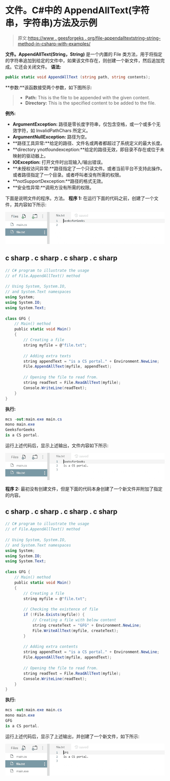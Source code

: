 # 文件。C#中的 AppendAllText(字符串，字符串)方法及示例

> 原文:[https://www . geesforgeks . org/file-appendalltextstring-string-method-in-csharp-with-examples/](https://www.geeksforgeeks.org/file-appendalltextstring-string-method-in-csharp-with-examples/)

**文件。AppendAllText(String，String)** 是一个内置的 File 类方法，用于将指定的字符串追加到给定的文件中，如果该文件存在，则创建一个新文件，然后追加完成。它还会关闭文件。
**语法:**

```cs
public static void AppendAllText (string path, string contents);
```

**参数:**该函数接受两个参数，如下图所示:

> *   **Path:** This is the file to be appended with the given content.
> *   **Directory:** This is the specified content to be added to the file.

**例外:**

*   **ArgumentException:** 路径是零长度字符串，仅包含空格，或一个或多个无效字符，如 InvalidPathChars 所定义。
*   **ArgumentNullException:** 路径为空。
*   **路径工具异常:**给定的路径、文件名或两者都超过了系统定义的最大长度。
*   **directory ynotfoundexception:**给定的路径无效，即目录不存在或位于未映射的驱动器上。
*   **IOException:** 打开文件时出现输入/输出错误。
*   **未授权访问异常:**路径指定了一个只读文件。或者当前平台不支持此操作。或者路径指定了一个目录。或者呼叫者没有所需的权限。
*   **notSupportDexception:**路径的格式无效。
*   **安全性异常:**调用方没有所需的权限。

下面是说明文件的程序。方法。
**程序 1:** 在运行下面的代码之前，创建了一个文件，其内容如下所示:

![file.txt](img/843c9341473936a9e0b0994a5d801fdb.png)

## c sharp . c sharp . c sharp . c sharp

```cs
// C# program to illustrate the usage
// of File.AppendAllText() method

// Using System, System.IO,
// and System.Text namespaces
using System;
using System.IO;
using System.Text;

class GFG {
    // Main() method
    public static void Main()
    {
        // Creating a file
        string myfile = @"file.txt";

        // Adding extra texts
        string appendText = "is a CS portal." + Environment.NewLine;
        File.AppendAllText(myfile, appendText);

        // Opening the file to read from.
        string readText = File.ReadAllText(myfile);
        Console.WriteLine(readText);
    }
}
```

**执行:**

```cs
mcs -out:main.exe main.cs
mono main.exe
GeeksforGeeks
is a CS portal.
```

运行上述代码后，显示上述输出，文件内容如下所示:

![file.txt](img/c97933d8a1f92b44d9ba0617e9e1e7d1.png)

**程序 2:** 最初没有创建文件，但是下面的代码本身创建了一个新文件并附加了指定的内容。

## c sharp . c sharp . c sharp . c sharp

```cs
// C# program to illustrate the usage
// of File.AppendAllText() method

// Using System, System.IO,
// and System.Text namespaces
using System;
using System.IO;
using System.Text;

class GFG {
    // Main() method
    public static void Main()
    {
        // Creating a file
        string myfile = @"file.txt";

        // Checking the existence of file
        if (!File.Exists(myfile)) {
            // Creating a file with below content
            string createText = "GFG" + Environment.NewLine;
            File.WriteAllText(myfile, createText);
        }

        // Adding extra contents
        string appendText = "is a CS portal." + Environment.NewLine;
        File.AppendAllText(myfile, appendText);

        // Opening the file to read from.
        string readText = File.ReadAllText(myfile);
        Console.WriteLine(readText);
    }
}
```

**执行:**

```cs
mcs -out:main.exe main.cs
mono main.exe
GFG
is a CS portal.
```

运行上述代码后，显示了上述输出，并创建了一个新文件，如下所示:

![file.txt](img/d3ceb6948b7865c32a40e3a45873c03b.png)